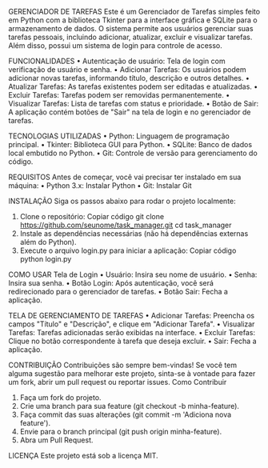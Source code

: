 GERENCIADOR DE TAREFAS
Este é um Gerenciador de Tarefas simples feito em Python com a biblioteca Tkinter para a interface gráfica e SQLite para o armazenamento de dados. O sistema permite aos usuários gerenciar suas tarefas pessoais, incluindo adicionar, atualizar, excluir e visualizar tarefas. Além disso, possui um sistema de login para controle de acesso.

FUNCIONALIDADES
•	Autenticação de usuário: Tela de login com verificação de usuário e senha.
•	Adicionar Tarefas: Os usuários podem adicionar novas tarefas, informando título, descrição e outros detalhes.
•	Atualizar Tarefas: As tarefas existentes podem ser editadas e atualizadas.
•	Excluir Tarefas: Tarefas podem ser removidas permanentemente.
•	Visualizar Tarefas: Lista de tarefas com status e prioridade.
•	Botão de Sair: A aplicação contém botões de "Sair" na tela de login e no gerenciador de tarefas.

TECNOLOGIAS UTILIZADAS
•	Python: Linguagem de programação principal.
•	Tkinter: Biblioteca GUI para Python.
•	SQLite: Banco de dados local embutido no Python.
•	Git: Controle de versão para gerenciamento do código.

REQUISITOS
Antes de começar, você vai precisar ter instalado em sua máquina:
•	Python 3.x: Instalar Python
•	Git: Instalar Git

INSTALAÇÃO
Siga os passos abaixo para rodar o projeto localmente:
1.	Clone o repositório:
Copiar código
git clone https://github.com/seunome/task_manager.git
cd task_manager
2.	Instale as dependências necessárias (não há dependências externas além do Python).
3.	Execute o arquivo login.py para iniciar a aplicação:
Copiar código
python login.py

COMO USAR
Tela de Login
•	Usuário: Insira seu nome de usuário.
•	Senha: Insira sua senha.
•	Botão Login: Após autenticação, você será redirecionado para o gerenciador de tarefas.
•	Botão Sair: Fecha a aplicação.

TELA DE GERENCIAMENTO DE TAREFAS
•	Adicionar Tarefas: Preencha os campos "Título" e "Descrição", e clique em "Adicionar Tarefa".
•	Visualizar Tarefas: Tarefas adicionadas serão exibidas na interface.
•	Excluir Tarefas: Clique no botão correspondente à tarefa que deseja excluir.
•	Sair: Fecha a aplicação.

CONTRIBUIÇÃO
Contribuições são sempre bem-vindas! Se você tem alguma sugestão para melhorar este projeto, sinta-se à vontade para fazer um fork, abrir um pull request ou reportar issues.
Como Contribuir
1.	Faça um fork do projeto.
2.	Crie uma branch para sua feature (git checkout -b minha-feature).
3.	Faça commit das suas alterações (git commit -m 'Adiciona nova feature').
4.	Envie para o branch principal (git push origin minha-feature).
5.	Abra um Pull Request.

LICENÇA
Este projeto está sob a licença MIT.